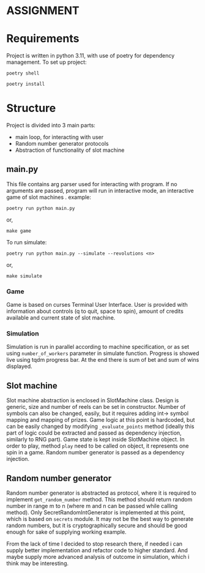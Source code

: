 # ASSIGNMENT

# Requirements

Project is written in python 3.11, with use of poetry for dependency management.
To set up project:

```poetry shell```

```poetry install```

# Structure

Project is divided into 3 main parts:

* main loop, for interacting with user
* Random number generator protocols
* Abstraction of functionality of slot machine

## main.py

This file contains arg parser used for interacting with program.
If no arguments are passed, program will run in interactive mode, an interactive game of slot machines .
example:

```poetry run python main.py```

or,

```make game```

To run simulate:

```poetry run python main.py --simulate --revolutions <n>```

or,

```make simulate```

### Game 
Game is based on curses Terminal User Interface. User is provided with information about controls (q to quit, space to spin), amount of credits available and current state of slot machine.

### Simulation
Simulation is run in parallel according to machine specification, or as set using ```number_of_workers``` parameter in simulate function. Progress is showed live using tqdm progress bar. At the end there is sum of bet and sum of wins displayed.


## Slot machine
Slot machine abstraction is enclosed in SlotMachine class. Design is generic, size and number of reels can be set in constructor. Number of symbols can also be changed, easily, but it requires adding int-> symbol mapping and mapping of prizes. 
Game logic at this point is hardcoded, but can be easily changed by modifying ```_evaluate_points``` method (ideally this part of logic could be extracted and passed as dependency injection, similarly to RNG part). 
Game state is kept inside SlotMachine object. In order to play, method ```play``` need to be called on object, it represents one spin in a game.
Random number generator is passed as a dependency injection.

## Random number generator
Random number generator is abstracted as protocol, where it is required to implement ```get_random_number``` method. This method should return random number in range m to n (where m and n can be passed while calling method).
Only SecretRandomIntGenerator is implemented at this point, which is based on ```secrets``` module. It may not be the best way to generate random numbers, but it is cryptographically secure and should be good enough for sake of supplying working example.

From the lack of time I decided to stop research there, if needed i can supply better implementation and refactor code to higher standard. And maybe supply more advanced analysis of outcome in simulation, which i think may be interesting.